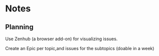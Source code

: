 # Notes

## Planning

Use Zenhub (a browser add-on) for visualizing issues.

Create an Epic per topic,and issues for the subtopics (doable in a week)






